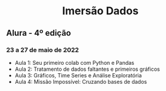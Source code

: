 <h1 align=center> Imersão Dados </h1>
<h2> Alura - 4º edição </h2>
<h3> 23 a 27 de maio de 2022 </h3>
<p>
  <ul>
    <li> Aula 1: Seu primeiro colab com Python e Pandas </li>
    <li> Aula 2: Tratamento de dados faltantes e primeiros gráficos </li>
    <li> Aula 3: Gráficos, Time Series e Análise Exploratória </li>
    <li> Aula 4: Missão Impossível: Cruzando bases de dados </li>
  </ul>
</p>
